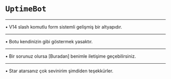 # ```UptimeBot```
___
• V14 slash komutlu form sistemli gelişmiş bir altyapıdır.
___ 
• Botu kendinizin gibi göstermek yasaktır. 
___
• Bir sorunuz olursa [Buradan] benimle iletişime geçebilirsiniz.
___
• Star atarsanız çok sevinirim şimdiden teşekkürler.
